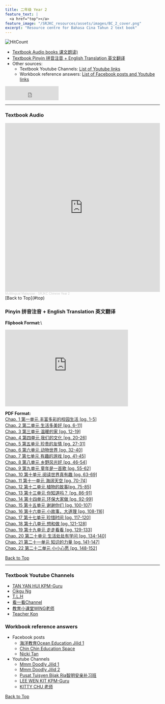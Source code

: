 ```yaml
---
title: 二年级 Year 2 
feature_text: |
  <a href="top"></a>
feature_image: "/SRJKC_resources/assets/images/BC_2_cover.png"
excerpt: "Resource centre for Bahasa Cina Tahun 2 text book"
---
```

![HitCount](https://hits.dwyl.com/multilingual-malaysian/SRJKC_resources.svg?style=flat)

- [Textbook Audio books 课文朗读)](#audio)
- [Textbook Pinyin 拼音注音 + English Translation 英文翻译](#pinyin)
- Other sources:
  - Textbook Youtube Channels: [List of Youtube links](#videos)
  - Workbook reference answers: [List of Facebook posts and Youtube links](#workbook)


<iframe src="https://www.facebook.com/plugins/like.php?href=https%3A%2F%2Fmultilingual-malaysian.github.io%2FSRJKC_resources%2Fyear2%2F&width=174&layout=button_count&action=like&size=large&share=true&height=46&appId" width="174" height="46" style="border:none;overflow:hidden" scrolling="no" frameborder="0" allowfullscreen="true" allow="autoplay; clipboard-write; encrypted-media; picture-in-picture; web-share"></iframe>

---

### Textbook Audio <a name="audio"></a>

<iframe width="100%" height="550" scrolling="no" frameborder="yes" allow="autoplay" src="https://w.soundcloud.com/player/?url=https%3A//api.soundcloud.com/playlists/1494647833&color=%23b0aa78&auto_play=false&hide_related=false&show_comments=false&show_user=false&show_reposts=false&show_teaser=false"></iframe><div style="font-size: 10px; color: #cccccc;line-break: anywhere;word-break: normal;overflow: hidden;white-space: nowrap;text-overflow: ellipsis; font-family: Interstate,Lucida Grande,Lucida Sans Unicode,Lucida Sans,Garuda,Verdana,Tahoma,sans-serif;font-weight: 100;"><a href="https://soundcloud.com/multilingual-malaysian" title="Multilingual Malaysian" target="_blank" style="color: #cccccc; text-decoration: none;">Multilingual Malaysian</a> · <a href="https://soundcloud.com/multilingual-malaysian/sets/srjkc-chinese-year-2" title="SRJKC Chinese Year 2" target="_blank" style="color: #cccccc; text-decoration: none;">SRJKC Chinese Year 2</a></div>
[Back to Top](#top)

### Pinyin 拼音注音 + English Translation 英文翻译<a name="pinyin"></a>
**Flipbook Format:**\
<iframe style="width:400px;height:250px" src="https://online.fliphtml5.com/pjnuy/fgif/"  seamless="seamless" scrolling="no" frameborder="0" allowtransparency="true" allowfullscreen="true" ></iframe>

**PDF Format:**\
<a href="/SRJKC_resources/doc/year2/year2_chapter1.pdf" target="_blank">Chap. 1 第一单元 丰富多彩的校园生活 [pg. 1-5]</a>\
<a href="/SRJKC_resources/doc/year2/year2_chapter2.pdf" target="_blank">Chap. 2 第二单元 生活多美好 [pg. 6-11]</a>\
<a href="/SRJKC_resources/doc/year2/year2_chapter3.pdf" target="_blank">Chap. 3 第三单元 温暖的家 [pg. 12-19]</a>\
<a href="/SRJKC_resources/doc/year2/year2_chapter4.pdf" target="_blank">Chap. 4 第四单元 我们的文化 [pg. 20-26]</a>\
<a href="/SRJKC_resources/doc/year2/year2_chapter5.pdf" target="_blank">Chap. 5 第五单元 珍贵的友情 [pg. 27-31]</a>\
<a href="/SRJKC_resources/doc/year2/year2_chapter6.pdf" target="_blank">Chap. 6 第六单元 动物世界 [pg. 32-40]</a>\
<a href="/SRJKC_resources/doc/year2/year2_chapter7.pdf" target="_blank">Chap. 7 第七单元 有趣的游戏 [pg. 41-45]</a>\
<a href="/SRJKC_resources/doc/year2/year2_chapter8.pdf" target="_blank">Chap. 8 第八单元 乡野风光好 [pg. 46-54]</a>\
<a href="/SRJKC_resources/doc/year2/year2_chapter9.pdf" target="_blank">Chap. 9 第九单元 童年是一首歌 [pg. 55-62]</a>\
<a href="/SRJKC_resources/doc/year2/year2_chapter10.pdf" target="_blank">Chap. 10 第十单元 阅读世界真有趣 [pg. 63-69]</a>\
<a href="/SRJKC_resources/doc/year2/year2_chapter11.pdf" target="_blank">Chap. 11 第十一单元 海阔天空 [pg. 70-74]</a>\
<a href="/SRJKC_resources/doc/year2/year2_chapter12.pdf" target="_blank">Chap. 12 第十二单元 植物的故事[pg. 75-85]</a>\
<a href="/SRJKC_resources/doc/year2/year2_chapter13.pdf" target="_blank">Chap. 13 第十三单元 你知道吗？ [pg. 86-91]</a>\
<a href="/SRJKC_resources/doc/year2/year2_chapter14.pdf" target="_blank">Chap. 14 第十四单元 环保大家做 [pg. 92-99]</a>\
<a href="/SRJKC_resources/doc/year2/year2_chapter15.pdf" target="_blank">Chap. 15 第十五单元 谢谢你们 [pg. 100-107]</a>\
<a href="/SRJKC_resources/doc/year2/year2_chapter16.pdf" target="_blank">Chap. 16 第十六单元 小故事，大道理 [pg. 108-116]</a>\
<a href="/SRJKC_resources/doc/year2/year2_chapter17.pdf" target="_blank">Chap. 17 第十七单元 珍惜时间 [pg. 117-120]</a>\
<a href="/SRJKC_resources/doc/year2/year2_chapter18.pdf" target="_blank">Chap. 18 第十八单元 想和做 [pg. 121-128]</a>\
<a href="/SRJKC_resources/doc/year2/year2_chapter19.pdf" target="_blank">Chap. 19 第十九单元 走走看看 [pg. 129-133]</a>\
<a href="/SRJKC_resources/doc/year2/year2_chapter20.pdf" target="_blank">Chap. 20 第二十单元 生活处处有学问 [pg. 134-140]</a>\
<a href="/SRJKC_resources/doc/year2/year2_chapter21.pdf" target="_blank">Chap. 21 第二十一单元 知识的力量 [pg. 141-147]</a>\
<a href="/SRJKC_resources/doc/year2/year2_chapter22.pdf" target="_blank">Chap. 22 第二十二单元 小小心愿 [pg. 148-152]</a>

[Back to Top](#top)

----
### Textbook Youtube Channels<a name="videos"></a>
- [TAN YAN HUI KPM-Guru](https://youtube.com/playlist?list=PLf9EvpEjmX6FKfJsyIE1RMIM-oGkkQ1fW)
- [Cikgu Ng](https://youtube.com/playlist?list=PLKYCXlOUDDOtQOTVPKB1jTBfncTSkik4Z)
- [T.L.H](https://youtube.com/playlist?list=PLGzns5GCP8N8ahwKlJ5ZxrRzQSJxI7YSk)
- [看一看Channel](https://youtube.com/playlist?list=PLEXNmzdhnfzDQ7Br-hCKlleHWzvpgyNv7)
- [教育小课堂WING老师](https://youtube.com/playlist?list=PLLQYH_wAFVF8Q2oPXUCi0fpP_2z7-5teO)
- [Teacher Kon](https://youtube.com/playlist?list=PLjI8qVK2iMkWc5EBmHs0ZY250d8pEJnbv)

### Workbook reference answers<a name="workbook"></a>
- Facebook posts
  - [海洋教育Ocean Education Jilid 1](https://www.facebook.com/103156078242684/posts/151329873425304/)
  - [Chin Chin Education Space](https://www.facebook.com/101217095134270/posts/157518642837448/)
  - [Nicki Tan](https://m.facebook.com/media/set/?vanity=sjkc520&set=a.414464896073712)
- Youtube Channels
  - [Mmm Doodly Jilid 1](https://youtu.be/QqxSfx8mNTs)
  - [Mmm Doodly Jilid 2](https://youtu.be/AeoMa2D2bzE)
  - [Pusat Tuisyen Bijak Ria智明安亲补习班](https://youtu.be/IUv5EygefUo)
  - [LEE WEN KIT KPM-Guru](https://www.youtube.com/channel/UC0Ij1ISeSOw2x0RNIVZKChA/videos)
  - [KITTY CHU 老师](https://youtube.com/playlist?list=PLN6YLweGbzq4XGTBU2RNwl8D3c2NsGl5O)

[Back to Top](#top)
